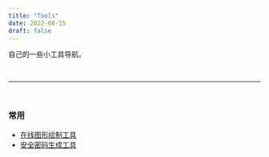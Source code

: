 ```yaml
---
title: "Tools"
date: 2022-08-15
draft: false
---
```


自己的一些小工具导航。

<br/>

---

<br/>

### 常用

- [在线图形绘制工具](/tools/linechart.html)
- [安全密码生成工具](https://sec.sszgr.com/)